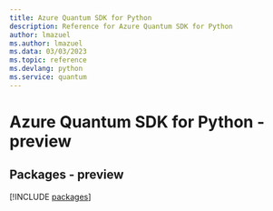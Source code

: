 ```yaml
---
title: Azure Quantum SDK for Python
description: Reference for Azure Quantum SDK for Python
author: lmazuel
ms.author: lmazuel
ms.data: 03/03/2023
ms.topic: reference
ms.devlang: python
ms.service: quantum
---
```

# Azure Quantum SDK for Python - preview
## Packages - preview
[!INCLUDE [packages](quantum-index.md)]